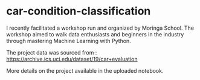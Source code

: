 # car-condition-classification
I recently facilitated a workshop run and organized by Moringa School. 
The workshop aimed to walk data enthusiasts and beginners in the industry through mastering Machine Learning with Python.

The project data was sourced from : https://archive.ics.uci.edu/dataset/19/car+evaluation

More details on the project available in the uploaded notebook.

